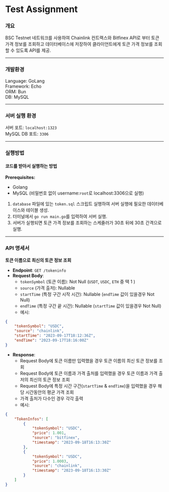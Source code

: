 # Test Assignment

### 개요 ###
BSC Testnet 네트워크를 사용하여 Chainlink 컨트랙스와 Bitfinex API로 부터 토큰 가격 정보를 조회하고 데이터베이스에 저장하여 클라이언트에게 토큰 가격 정보를 조회할 수 있도록 API를 제공.

---

### 개발환경
Language: GoLang<br>
Framework: Echo<br>
ORM: Bun<br>
DB: MySQL<br>

---

### 서버 실행 환경
서버 포트: `localhost:1323`<br>
MySQL DB 포트: `3306`

---


### 실행방법
#### 코드를 받아서 실행하는 방법
**Prerequisites:**
- Golang
- MySQL (비밀번호 없이 username:`root`로 localhost:3306으로 실행)

1. `database` 파일에 있는 `token.sql` 스크립트 실행하여 서버 실행에 필요한 데이터베이스와 테이블 생성.
2. 터미널에서 `go run main.go`를 입력하여 서버 실행.
3. 서버가 실행되면 토큰 가격 정보를 조회하는 스케쥴러가 30초 뒤에 30초 간격으로 실행.

---

### API 명세서
**토큰 이름으로 최신의 토큰 정보 조회**
- **Endpoint**: `GET /tokeninfo`
- **Request Body**:
  - `tokenSymbol` (토큰 이름): Not Null (`USDT`, `USDC`, `ETH` 중 택 1 )
  - `source` (가격 출저): Nullable
  - `startTime` (특정 구간 시작 시간): Nullable (`endTime` 값이 있을경우 Not Null)
  - `endTime` (특정 구간 끝 시간): Nullable (`startTime` 값이 있을경우 Not Null)
  - 예시:
``` JSON
{
    "tokenSymbol": "USDC",
    "source": "chainlink",
    "startTime": "2023-09-17T18:12:36Z",
    "endTime": "2023-09-17T18:16:00Z"
}
```
- **Response**:
  - Request Body에 토큰 이름만 입력했을 경우 토큰 이름의 최신 토큰 정보를 조회
  - Request Body에 토큰 이름과 가격 출처를 입력했을 경우 토큰 이름과 가격 출저의 최신의 토큰 정보 조회 
  - Request Body에 특정 시간 구간(`startTime` & `endTime`)을 입력했을 경우 해당 시간동안의 평균 가격 조회
  - 가격 출처가 다수인 경우 각각 출력
  - 예시:
``` JSON
{
    "TokenInfos": [
        {
            "tokenSymbol": "USDC",
            "price": 1.001,
            "source": "bitfinex",
            "timestamp": "2023-09-18T16:13:30Z"
        },
        {
            "tokenSymbol": "USDC",
            "price": 1.0003,
            "source": "chainlink",
            "timestamp": "2023-09-18T16:13:30Z"
        }
    ]
}
```

